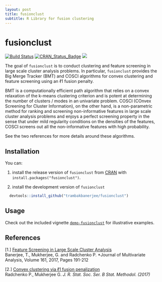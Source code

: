 ```yaml
---
layout: post
title: fusionclust
subtitle: R Library for fusion clustering
---
```


<!-- README.md is generated from README.Rmd. Please edit that file -->
fusionclust
===========
[![Build Status](https://travis-ci.org/trambakbanerjee/fusionclust.svg?branch=master)](https://travis-ci.org/trambakbanerjee/fusionclust)
[![CRAN_Status_Badge](http://www.r-pkg.org/badges/version/fusionclust)](https://cran.r-project.org/package=fusionclust)
![](http://cranlogs.r-pkg.org/badges/grand-total/fusionclust)

The goal of `fusionclust` is to conduct clustering and feature screening in large scale cluster analysis problems. In particular, `fusionclust` provides the Big Merge Tracker (BMT) and COSCI algorithms for convex clustering and feature screening using an ℓ1 fusion penalty.  

BMT is a computationally efficient path algorithm that relies on a convex relaxation of the k-means clustering criterion and is potent at determining the number of clusters / modes in an univariate problem. COSCI (COnvex Screening for Cluster Information), on the other hand, is a non-parametric method for ranking and screening non-informative features in large scale cluster analysis problems and enjoys a perfect screening property in the sense that under mild regularity conditions on the densities of the features, COSCI screens out all the non-informative features with high probability. 

See the two references for more details around these algorithms.

Installation
-----------
You can:

1. install the release version of `fusionclust` from [CRAN](https://CRAN.R-project.org/package=fusionclust) with `install.packages("fusionclust")`.

2. install the development version of `fusionclust`

 ```R
   devtools::install_github("trambakbanerjee/fusionclust")
   ```

Usage
-------

Check out the included vignette [`demo-fusionclust`](https://cran.r-project.org/web/packages/fusionclust/vignettes/demo-fusionclust.html) for illustrative examples.

References
--------
[1.] [Feature Screening in Large Scale Cluster Analysis](http://www.sciencedirect.com/science/article/pii/S0047259X17300271)    
Banerjee, T., Mukherjee, G. and Radchenko P.  *Journal of Multivariate Analysis, Volume 161, 2017, Pages 191-212

[2.] [Convex clustering via ℓ1 fusion penalization](http://onlinelibrary.wiley.com/doi/10.1111/rssb.12226/abstract)   
Radchenko P., Mukherjee G.   *J. R. Stat. Soc. Ser. B Stat. Methodol. (2017)*

